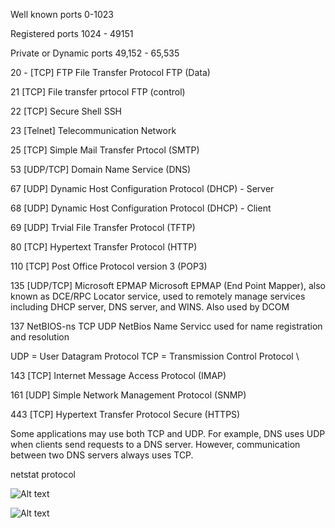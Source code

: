 Well known ports 0-1023

Registered ports 1024 - 49151

Private or Dynamic ports 49,152 - 65,535



20 - [TCP] FTP File Transfer Protocol FTP (Data)

21 [TCP] File transfer prtocol FTP (control)

22 [TCP] Secure Shell SSH

23 [Telnet] Telecommunication Network

25 [TCP] Simple Mail Transfer Prtocol (SMTP)

53 [UDP/TCP] Domain Name Service (DNS)

67 [UDP] Dynamic Host Configuration Protocol (DHCP) - Server

68 [UDP] Dynamic Host Configuration Protocol (DHCP) - Client

69 [UDP] Trvial File Transfer Protocol (TFTP)

80 [TCP] Hypertext Transfer Protocol (HTTP)

110 [TCP] Post Office Protocol version 3 (POP3)

135 [UDP/TCP] Microsoft EPMAP Microsoft EPMAP (End Point Mapper), also known as DCE/RPC Locator service, used to remotely manage services including DHCP server, DNS server, and WINS. Also used by DCOM

137 NetBIOS-ns TCP UDP NetBios Name Servicc used for name registration and resolution 

UDP = User Datagram Protocol 
TCP = Transmission Control Protocol
\

143 [TCP] Internet Message Access Protocol (IMAP)

161 [UDP] Simple Network Management Protocol (SNMP)

443 [TCP] Hypertext Transfer Protocol Secure (HTTPS)

Some applications may use both TCP and UDP. For example, DNS uses UDP when clients send requests to a DNS server. However, communication between two DNS servers always uses TCP.

netstat protocol

![Alt text](https://ccna-200-301.online/wp-content/uploads/2020/04/Socket-Pairs.png)


![Alt text](https://ccna-200-301.online/wp-content/uploads/2020/04/Applications-that-use-UDP.png)
